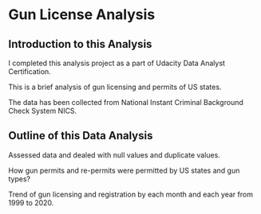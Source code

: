 # Gun License Analysis
## Introduction to this Analysis
I completed this analysis project as a part of Udacity Data Analyst Certification.

This is a brief analysis of gun licensing and permits of US states.

The data has been collected from National Instant Criminal Background Check System NICS. 

## Outline of this Data Analysis
Assessed data and dealed with null values and duplicate values.

How gun permits and re-permits were permitted by US states and gun types?

Trend of gun licensing and registration by each month and each year from 1999 to 2020.


